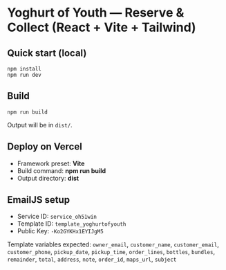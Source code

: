 # Yoghurt of Youth — Reserve & Collect (React + Vite + Tailwind)

## Quick start (local)
```
npm install
npm run dev
```

## Build
```
npm run build
```
Output will be in `dist/`.

## Deploy on Vercel
- Framework preset: **Vite**
- Build command: **npm run build**
- Output directory: **dist**

## EmailJS setup
- Service ID: `service_oh51win`
- Template ID: `template_yoghurtofyouth`
- Public Key: `-Ko2GYKHx1EYIJgM5`

Template variables expected:
`owner_email`, `customer_name`, `customer_email`, `customer_phone`, `pickup_date`, `pickup_time`, `order_lines`, `bottles`, `bundles`, `remainder`, `total`, `address`, `note`, `order_id`, `maps_url`, `subject`
